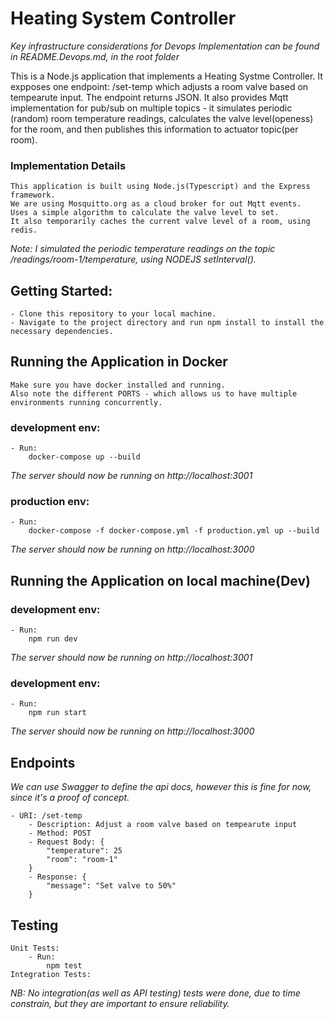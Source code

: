 # Heating System Controller

*Key infrastructure considerations for Devops Implementation can be found in README.Devops.md, in the root folder*

This is a Node.js application that implements a Heating Systme Controller. 
It expposes one endpoint: /set-temp which adjusts a room valve based on tempearute input. The endpoint returns JSON.
It also provides Mqtt implementation for pub/sub on multiple topics - it simulates periodic (random) room temperature readings, calculates the valve level(openess) for the room, and then publishes this information to actuator topic(per room).

### Implementation Details

    This application is built using Node.js(Typescript) and the Express framework.
    We are using Mosquitto.org as a cloud broker for out Mqtt events.
    Uses a simple algorithm to calculate the valve level to set.
    It also temporarily caches the current valve level of a room, using redis.

*Note: I simulated the periodic temperature readings on the topic /readings/room-1/temperature, using NODEJS setInterval().*



## Getting Started:

    - Clone this repository to your local machine.
    - Navigate to the project directory and run npm install to install the necessary dependencies.


## Running the Application in Docker

    Make sure you have docker installed and running.
    Also note the different PORTS - which allows us to have multiple environments running concurrently.

### development env:

    - Run:
        docker-compose up --build

*The server should now be running on http://localhost:3001*

### production env:

    - Run:
        docker-compose -f docker-compose.yml -f production.yml up --build

*The server should now be running on http://localhost:3000*

<!-- ------------------------------------------------------------------------- -->


## Running the Application on local machine(Dev)

### development env:

    - Run:
        npm run dev

*The server should now be running on http://localhost:3001*

### development env:

    - Run:
        npm run start

*The server should now be running on http://localhost:3000*



## Endpoints

*We can use Swagger to define the api docs, however this is fine for now, since it's a proof of concept.*

    - URI: /set-temp
        - Description: Adjust a room valve based on tempearute input
        - Method: POST
        - Request Body: {
            "temperature": 25
            "room": "room-1"
        }
        - Response: {
            "message": "Set valve to 50%"
        }



## Testing

    Unit Tests: 
        - Run:
            npm test
    Integration Tests:
*NB: No integration(as well as API testing) tests were done, due to time constrain, but they are important to ensure reliability.*